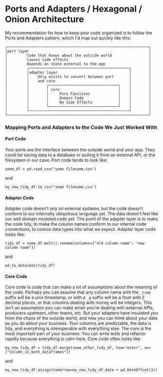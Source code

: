 # Ports and Adapters / Hexagonal / Onion Architecture 

My recommendation for how to keep your code organized is to follow the Ports and Adapters pattern, which I'd map out quickly like this:

```
┌─────────────────────────────────────────────────────────────────┐
│port layer                                                       |
|         Code that knows about the outside world                 │
│         Causes side effects                                     │
│         Depends on state external to the app                    │
│         ┌──────────────────────────────────────────────┐        │
│         │adapter layer                                 │        │
│         │    Only exists to convert between port       |        |
|         |    and core                                  │        │
│         │        ┌────────────────────────────────┐    │        │
│         │        │ core                           │    │        │
│         │        │     Pure Functions             │    │        │
│         │        │     Domain Code                │    │        │
│         │        │     No Side Effects            │    │        │
│         │        └────────────────────────────────┘    │        │
│         └──────────────────────────────────────────────┘        │
└─────────────────────────────────────────────────────────────────┘
```

### Mapping Ports and Adapters to the Code We Just Worked With
#### Port Code
Your ports are the interface between the outside world and your app. They could be saving data to a database or pulling it from an external API, or the filesystem in our case. Port code tends to look like:

`some_df = pd.read_csv("some filename.tsv")`

and

`my_new_tidy_df.to_csv("some filename.csv")`
#### Adapter Code
Adapter code doesn't rely on external systems, but the code doesn't conform to our internally ubiquitious language yet. The data doesn't feel like our well domain modeled code yet. The point of the adapter layer is to make the code tidy, to make the column names conform to our internal code conventions, to coerce data types into what we expect. Adapter layer code looks like:

`tidy_df = some_df.melt().rename(columns={"old column name": "new column name"})`

and

`pd.to_dateimte(tidy_df)`
#### Core Code
Core code is code that can make a lot of assumptions about the meaning of the code. Perhaps you can assume that any column name with the `_time` suffix will be a unix timestamp, or with a `_g` suffix will be a float with 2 decimal places, or that columns dealing with money will be integers. This isn't an assumption you can make when you're dealing with external APIs, producers upstream, other teams, etc. But your adapters have insulated you from the chaos of the outside world, and now you can think about your data as you do about your business. Your columns are predictable, the data is tidy, and everything is interoperable with everything else. The core is the most important part of your business. You can write tests and refactor rapidly because everything is calm here. Core code often looks like:

`my_new_tidy_df = tidy_df.merge(some_other_tidy_df, how="outer", on=["column_in_both_dataframes"])`

and

`my_new_tidy_df.assign(tomorrow=my_new_tidy_df.date + pd.DateOffset(1))`
